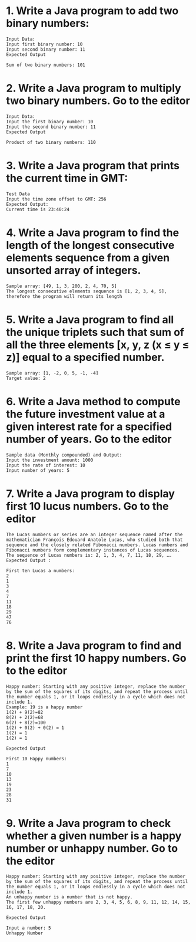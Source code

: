 # 1. Write a Java program to add two binary numbers:
    Input Data:
    Input first binary number: 10
    Input second binary number: 11
    Expected Output
    
    Sum of two binary numbers: 101


# 2. Write a Java program to multiply two binary numbers. Go to the editor
    Input Data:
    Input the first binary number: 10
    Input the second binary number: 11
    Expected Output
    
    Product of two binary numbers: 110

# 3. Write a Java program that prints the current time in GMT:
    Test Data
    Input the time zone offset to GMT: 256
    Expected Output:
    Current time is 23:40:24

# 4. Write a Java program to find the length of the longest consecutive elements sequence from a given unsorted array of integers.
    Sample array: [49, 1, 3, 200, 2, 4, 70, 5] 
    The longest consecutive elements sequence is [1, 2, 3, 4, 5], therefore the program will return its length

# 5. Write a Java program to find all the unique triplets such that sum of all the three elements [x, y, z (x ≤ y ≤ z)] equal to a specified number.
    Sample array: [1, -2, 0, 5, -1, -4]
    Target value: 2 

# 6. Write a Java method to compute the future investment value at a given interest rate for a specified number of years. Go to the editor
    Sample data (Monthly compounded) and Output:
    Input the investment amount: 1000
    Input the rate of interest: 10
    Input number of years: 5

# 7. Write a Java program to display first 10 lucus numbers. Go to the editor
    The Lucas numbers or series are an integer sequence named after the mathematician François Édouard Anatole Lucas, who studied both that sequence and the closely related Fibonacci numbers. Lucas numbers and Fibonacci numbers form complementary instances of Lucas sequences.
    The sequence of Lucas numbers is: 2, 1, 3, 4, 7, 11, 18, 29, ….
    Expected Output :
    
    First ten Lucas a numbers:                                              
    2                                                                       
    1                                                                       
    3                                                                       
    4                                                                       
    7                                                                       
    11                                                                      
    18                                                                      
    29                                                                      
    47                                                                      
    76
    
# 8. Write a Java program to find and print the first 10 happy numbers. Go to the editor
    Happy number: Starting with any positive integer, replace the number by the sum of the squares of its digits, and repeat the process until the number equals 1, or it loops endlessly in a cycle which does not include 1.
    Example: 19 is a happy number
    1(2) + 9(2)=82
    8(2) + 2(2)=68
    6(2) + 8(2)=100
    1(2) + 0(2) + 0(2) = 1
    1(2) = 1
    1(2) = 1
    
    Expected Output
    
    First 10 Happy numbers:                                                 
    1                                                                       
    7                                                                       
    10                                                                      
    13                                                                      
    19                                                                      
    23                                                                      
    28                                                                      
    31   
    
    
# 9. Write a Java program to check whether a given number is a happy number or unhappy number. Go to the editor
    Happy number: Starting with any positive integer, replace the number by the sum of the squares of its digits, and repeat the process until the number equals 1, or it loops endlessly in a cycle which does not include 1.
    An unhappy number is a number that is not happy.
    The first few unhappy numbers are 2, 3, 4, 5, 6, 8, 9, 11, 12, 14, 15, 16, 17, 18, 20.
    
    Expected Output
    
    Input a number: 5                                                       
    Unhappy Number